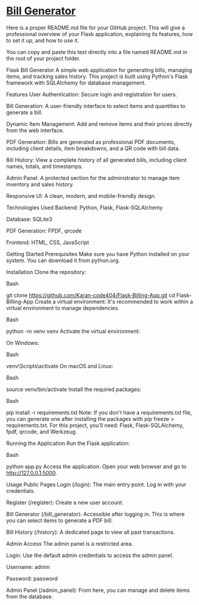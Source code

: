 # [Bill Generator](https://flask-billing-app-l5ll.onrender.com)
Here is a proper README.md file for your GitHub project. This will give a professional overview of your Flask application, explaining its features, how to set it up, and how to use it.

You can copy and paste this text directly into a file named README.md in the root of your project folder.

Flask Bill Generator
A simple web application for generating bills, managing items, and tracking sales history. This project is built using Python's Flask framework with SQLAlchemy for database management.

Features
User Authentication: Secure login and registration for users.

Bill Generation: A user-friendly interface to select items and quantities to generate a bill.

Dynamic Item Management: Add and remove items and their prices directly from the web interface.

PDF Generation: Bills are generated as professional PDF documents, including client details, item breakdowns, and a QR code with bill data.

Bill History: View a complete history of all generated bills, including client names, totals, and timestamps.

Admin Panel: A protected section for the administrator to manage item inventory and sales history.

Responsive UI: A clean, modern, and mobile-friendly design.

Technologies Used
Backend: Python, Flask, Flask-SQLAlchemy

Database: SQLite3

PDF Generation: FPDF, qrcode

Frontend: HTML, CSS, JavaScript

Getting Started
Prerequisites
Make sure you have Python installed on your system. You can download it from python.org.

Installation
Clone the repository:

Bash

git clone https://github.com/Karan-code404/Flask-Billing-App.git
cd Flask-Billing-App
Create a virtual environment:
It's recommended to work within a virtual environment to manage dependencies.

Bash

python -m venv venv
Activate the virtual environment:

On Windows:

Bash

venv\Scripts\activate
On macOS and Linux:

Bash

source venv/bin/activate
Install the required packages:

Bash

pip install -r requirements.txt
Note: If you don't have a requirements.txt file, you can generate one after installing the packages with pip freeze > requirements.txt. For this project, you'll need: Flask, Flask-SQLAlchemy, fpdf, qrcode, and Werkzeug.

Running the Application
Run the Flask application:

Bash

python app.py
Access the application:
Open your web browser and go to http://127.0.0.1:5000.

Usage
Public Pages
Login (/login): The main entry point. Log in with your credentials.

Register (/register): Create a new user account.

Bill Generator (/bill_generator): Accessible after logging in. This is where you can select items to generate a PDF bill.

Bill History (/history): A dedicated page to view all past transactions.

Admin Access
The admin panel is a restricted area.

Login: Use the default admin credentials to access the admin panel.

Username: admin

Password: password

Admin Panel (/admin_panel): From here, you can manage and delete items from the database.
